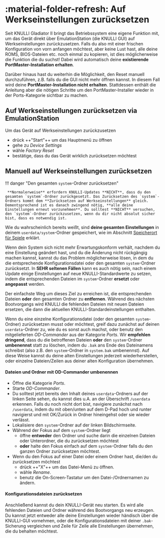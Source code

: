 #  :material-folder-refresh: Auf Werkseinstellungen zurücksetzen

Seit KNULLI Gladiator II bringt das Betriebssystem eine eigene Funktion mit, um das Gerät direkt über EmulationStation (die KNULLI GUI) auf Werkseinstellungen zurückzusetzen. Falls du also mit einer frischen Konfiguration von vorn anfangen möchtest, aber keine Lust hast, alle deine ROMS, BIOS-Dateien etc. noch einmal zu kopieren, ist dies möglicherweise die Funktion die du suchst! Dabei wird automatisch deine **existierende PortMaster-Installation erhalten**.

Darüber hinaus hast du weiterhin die Möglichkeit, den Reset manuell durchzuführen, z.B. falls du die GUI nicht mehr öffnen kannst. In diesem Fall wird deine **PortMaster-Installation nicht erhalten**. Stattdessen enthält die Anleitung aber die nötigen Schritte um den PortMaster-Installer wieder in der Ports-Kategorie sichtbar zu machen.

## Auf Werkseinstellungen zurücksetzen via EmulationStation

Um das Gerät auf Werkseinstellungen zurückzusetzen

* drück ++"Start"++ um das Hauptmenü zu öffnen
* gehe zu *Device Settings*
* wähle *Factory Reset*
* bestätige, dass du das Gerät wirklich zurücksetzen möchtest

## Manuell auf Werkseinstellungen zurücksetzen

!!! danger "Den gesamten `system`-Ordner zurücksetzen"

     **Normalerweise** erfordern KNULLI-Updates **NICHT**, dass du den gesamten `system`-Ordner zurückgesetzt. Das Zurücksetzen des `system`-Ordners kommt dem **Zurücksetzen auf Werkseinstellungen** gleich. Dementsprechend ist es danach zwingend nötig, **alle deine Einstellungen erneut vorzunehmen**. Du solltest **NICHT** versuchen, den `system`-Ordner zurückzusetzen, wenn du dir nicht absolut sicher bist, dass es notwendig ist.

Wie du wahrscheinlich bereits weißt, sind **deine gesamten Einstellungen** in deinem `userdata/system`-Ordner gespeichert, wie im Abschnitt [Speicherort für Spiele](../../play/add-games/game-storage) erklärt.

Wenn dein System sich nicht mehr Erwartungskonform verhält, nachdem du eine Einstellung geändert hast, und du die Änderung nicht rückgängig machen kannst, kannst du das Problem möglicherweise lösen, in dem du die entsprechende Konfigurationsdatei oder den gesamten `system`-Ordner zurücksetzt. In **SEHR seltenen Fällen** kann es auch nötig sein, nach einem Update einige Einstellungen auf neue KNULLI-Standardwerte zu setzen, indem die entsprechenden Dateien im `system`-Ordner **ersetzt** oder **angepasst** werden.

Der einfachste Weg um dieses Ziel zu erreichen ist, die entsprechenden Dateien **oder** den gesamten Ordner zu **entfernen**. Während des nächsten Bootvorgangs wird KNULLI die fehlenden Dateien mit neuen Dateien ersetzen, die dann die aktuellen KNULLI-Standardeinstellungen enthalten.

Wenn du eine einzelne Konfigurationsdatei (oder den gesamten `system`-Ordner) zurücksetzen musst oder möchtest, greif dazu zunächst auf deinen `userdata`-Ordner zu, wie du es sonst auch machst, oder benutz den mitgelieferten *OD-Commander* aus der Kategorie *Ports*. Wir **empfehlen dringend**, dass du die betroffenen Dateien **oder** den `system`-Ordner **umbenennst** statt zu löschen, indem du `.bak` ans Ende des Dateinamens schreibst (also z.B. den `system`-Ordner in `system.bak` umbenennst). Auf diese Weise kannst du deine alten Einstellungen jederzeit wiederherstellen, oder einzelne Dateien/Zeilen aus deiner alten Konfiguration übernehmen.

#### Dateien und Ordner mit OD-Commander umbenennen

* Öffne die Kategorie *Ports*.
* Starte *OD-Commander*.
* Du solltest jetzt bereits den Inhalt deines `userdata`-Ordners auf der linken Seite sehen, du kannst dies u.A. an der Überschrift `/userdata` erkennen. Falls du noch nicht dort bist, navigiere zunächst nach `/userdata`, indem du mit oben/unten auf dem D-Pad hoch und runter navigierst und mit OK/Zurück in Ordner hineingehst oder sie wieder verlässt.
* Lokalisiere den `system`-Ordner auf der linken Bildschirmseite.
* Während der Fokus auf dem `system`-Ordner liegt
     * öffne **entweder** den Ordner und suche darin die einzelnen Dateien oder Unterordner, die du zurücksetzen möchtest
     * **oder** halte den Fokus einfach auf dem `system`-Ordner falls du den ganzen Ordner zurücksetzen möchtest.
* Wenn du den Fokus auf einer Datei oder einem Ordner hast, die/den du zurücksetzen möchtest
    * drück ++"X"++ um das Datei-Menü zu öffnen.
    * wähle *Rename*.
    * benutz die On-Screen-Tastatur um den Datei-/Ordnernamen zu ändern.

#### Konfigurationsdateien zurücksetzen

Anschließend kannst du dein KNULLI-Gerät neu starten. Es wird alle fehlenden Dateien und Ordner während des Bootvorgangs neu erzeugen. Du kannst jetzt entweder alle deine Einstellungen wieder händisch über die KNULLI-GUI vornehmen, oder die Konfigurationsdateien mit deiner `.bak`-Sicherung vergleichen und Zeile für Zeile alle Einstellungen übernehmen, die du behalten möchtest.
